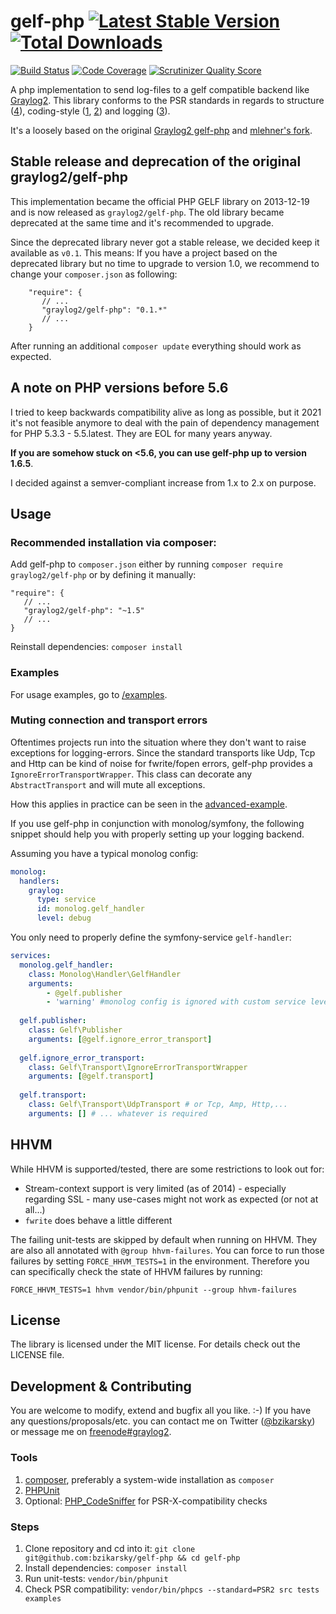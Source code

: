 gelf-php [![Latest Stable Version](https://img.shields.io/packagist/v/graylog2/gelf-php.svg?style=flat-square)](https://packagist.org/packages/graylog2/gelf-php) [![Total Downloads](https://img.shields.io/packagist/dt/graylog2/gelf-php.svg?style=flat-square)](https://packagist.org/packages/graylog2/gelf-php) 
========
[![Build Status](https://img.shields.io/travis/com/bzikarsky/gelf-php.svg?style=flat-square)](https://travis-ci.com/bzikarsky/gelf-php)
[![Code Coverage](https://img.shields.io/scrutinizer/coverage/g/bzikarsky/gelf-php.svg?style=flat-square)](https://scrutinizer-ci.com/g/bzikarsky/gelf-php/)
[![Scrutinizer Quality Score](https://img.shields.io/scrutinizer/g/bzikarsky/gelf-php.svg?style=flat-square)](https://scrutinizer-ci.com/g/bzikarsky/gelf-php/)


A php implementation to send log-files to a gelf compatible backend like [Graylog2](http://graylog2.org/).
This library conforms to the PSR standards in regards to structure ([4](http://www.php-fig.org/psr/psr-4/)),
coding-style ([1](https://github.com/php-fig/fig-standards/blob/master/accepted/PSR-1-basic-coding-standard.md),
[2](https://github.com/php-fig/fig-standards/blob/master/accepted/PSR-2-coding-style-guide.md))
and logging ([3](https://github.com/php-fig/fig-standards/blob/master/accepted/PSR-3-logger-interface.md)).

It's a loosely based on the original [Graylog2 gelf-php](https://github.com/Graylog2/gelf-php)
and [mlehner's fork](https://github.com/mlehner/gelf-php).

Stable release and deprecation of the original graylog2/gelf-php
----------------------------------------------------------------

This implementation became the official PHP GELF library on 2013-12-19 and is now released as `graylog2/gelf-php`.
The old library became deprecated at the same time and it's recommended to upgrade.

Since the deprecated library never got a stable release, we decided keep it available as `v0.1`. This means:
If you have a project based on the deprecated library but no time to upgrade to version 1.0, we recommend to change your
`composer.json` as following:

        "require": {
           // ...
           "graylog2/gelf-php": "0.1.*"
           // ...
        }

After running an additional `composer update` everything should work as expected.

A note on PHP versions before 5.6
---------------------------------

I tried to keep backwards compatibility alive as long as possible, but it 2021 it's not feasible anymore to deal with the
pain of dependency management for PHP 5.3.3 - 5.5.latest. They are EOL for many years anyway.

**If you are somehow stuck on <5.6, you can use gelf-php up to version 1.6.5**.

I decided against a semver-compliant increase from 1.x to 2.x on purpose. 

Usage
-----

### Recommended installation via composer:

Add gelf-php to `composer.json` either by running `composer require graylog2/gelf-php` or by defining it manually:

    "require": {
       // ...
       "graylog2/gelf-php": "~1.5"
       // ...
    }

Reinstall dependencies: `composer install`

### Examples

For usage examples, go to [/examples](https://github.com/bzikarsky/gelf-php/tree/master/examples).

### Muting connection and transport errors

Oftentimes projects run into the situation where they don't want to raise exceptions for logging-errors. Since
the standard transports like Udp, Tcp and Http can be kind of noise for fwrite/fopen errors, gelf-php provides
a `IgnoreErrorTransportWrapper`. This class can decorate any `AbstractTransport` and will mute all exceptions.

How this applies in practice can be seen in the [advanced-example](https://github.com/bzikarsky/gelf-php/blob/master/examples/advanced.php#L18-L20).

If you use gelf-php in conjunction with monolog/symfony, the following snippet should help you with properly setting up your logging backend.

Assuming you have a typical monolog config:

```yml
monolog:
  handlers:
    graylog:
      type: service
      id: monolog.gelf_handler
      level: debug
```

You only need to properly define the symfony-service `gelf-handler`:

```yml
services:
  monolog.gelf_handler:
    class: Monolog\Handler\GelfHandler
    arguments:
        - @gelf.publisher
        - 'warning' #monolog config is ignored with custom service level has to be redefined here (default : debug), you should probably use parameters eg: '%gelf_level%'
    
  gelf.publisher:
    class: Gelf\Publisher
    arguments: [@gelf.ignore_error_transport]
    
  gelf.ignore_error_transport:
    class: Gelf\Transport\IgnoreErrorTransportWrapper
    arguments: [@gelf.transport]
    
  gelf.transport:
    class: Gelf\Transport\UdpTransport # or Tcp, Amp, Http,...
    arguments: [] # ... whatever is required
```





HHVM
----

While HHVM is supported/tested, there are some restrictions to look out for:
- Stream-context support is very limited (as of 2014) - especially regarding SSL - many use-cases might not work as expected (or not at all...)
- `fwrite` does behave a little different

The failing unit-tests are skipped by default when running on HHVM. They are also all annotated with `@group hhvm-failures`.
You can force to run those failures by setting `FORCE_HHVM_TESTS=1` in the environment. Therefore you can specifically check
the state of HHVM failures by running:

    FORCE_HHVM_TESTS=1 hhvm vendor/bin/phpunit --group hhvm-failures


License
-------

The library is licensed under the MIT license. For details check out the LICENSE file.


Development & Contributing
--------------------------

You are welcome to modify, extend and bugfix all you like. :-)
If you have any questions/proposals/etc. you can contact me on Twitter ([@bzikarsky](https://twitter.com/bzikarsky)) or message me on [freenode#graylog2](irc://irc.freenode.net#graylog2).

### Tools
1. [composer](http://getcomposer.org), preferably a system-wide installation as `composer`
2. [PHPUnit](http://phpunit.de/manual/current/en/installation.html)
3. Optional: [PHP_CodeSniffer](https://github.com/squizlabs/PHP_CodeSniffer) for PSR-X-compatibility checks

### Steps
1. Clone repository and cd into it: `git clone git@github.com:bzikarsky/gelf-php && cd gelf-php`
2. Install dependencies: `composer install`
3. Run unit-tests: `vendor/bin/phpunit`
4. Check PSR compatibility: `vendor/bin/phpcs --standard=PSR2 src tests examples`

